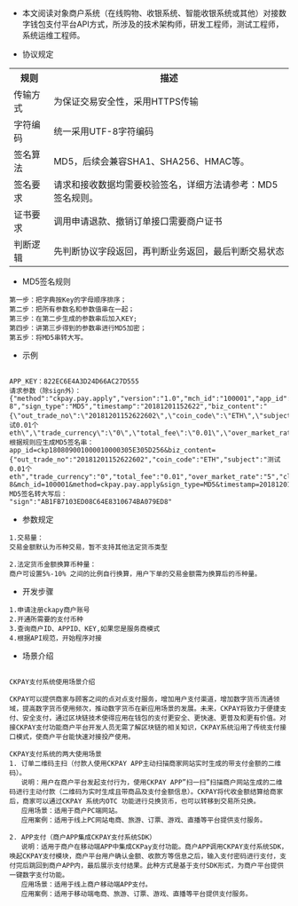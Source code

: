 
- 本文阅读对象商户系统（在线购物、收银系统、智能收银系统或其他）对接数字钱包支付平台API方式，所涉及的技术架构师，研发工程师，测试工程师，系统运维工程师。

- 协议规定

<table data-hy-role="doctbl">
    <th>规则</th>
    <th>描述</th>
  </tr>
<tr>
    <td>传输方式</td>
    <td>为保证交易安全性，采用HTTPS传输</td>
</tr>
<tr>
    <td>字符编码</td>
    <td>统一采用UTF-8字符编码</td>
</tr>
<tr>
    <td>签名算法</td>
    <td>MD5，后续会兼容SHA1、SHA256、HMAC等。</td>
</tr>
<tr>
    <td>签名要求</td>
    <td>请求和接收数据均需要校验签名，详细方法请参考：MD5签名规则。</td>
</tr>
<tr>
    <td>证书要求</td>
    <td>调用申请退款、撤销订单接口需要商户证书</td>
</tr>
<tr>
    <td>判断逻辑</td>
    <td>先判断协议字段返回，再判断业务返回，最后判断交易状态</td>
</tr>
</table>

- MD5签名规则
```
第一步：把字典按Key的字母顺序排序；
第二步：把所有参数名和参数值串在一起；
第三步：在第二步生成的参数串后加入KEY;
第四步：讲第三步得到的参数串进行MD5加密；
第五步：将MD5串转大写。
```

- 示例

```text

APP_KEY：822EC6E4A3D24D66AC27D555
请求参数（除sign外）：
{"method":"ckpay.pay.apply","version":"1.0","mch_id":"100001","app_id":"ckp180809001000010000305E305D256","charset":"utf-8","sign_type":"MD5","timestamp":"20181201152622","biz_content":"{\"out_trade_no\":\"20181201152622602\",\"coin_code\":\"ETH\",\"subject\":\"测试0.01个eth\",\"trade_currency\":\"0\",\"total_fee\":\"0.01\",\"over_market_rate\":\"5\",\"client_ip\":\"127.000.000.001\",\"notify_url\":\"http://localhost/Heebit/Test/Pay/RecNotifyUrl.aspx\",\"return_url\":\"http://localhost/Heebit/Test/Pay/RecReturnUrl.aspx\"}"}
根据规则应生成MD5签名串：
app_id=ckp180809001000010000305E305D256&biz_content={"out_trade_no":"20181201152622602","coin_code":"ETH","subject":"测试0.01个eth","trade_currency":"0","total_fee":"0.01","over_market_rate":"5","client_ip":"127.000.000.001","notify_url":"http://localhost/Heebit/Test/Pay/RecNotifyUrl.aspx","return_url":"http://localhost/Heebit/Test/Pay/RecReturnUrl.aspx"}&charset=utf-8&mch_id=100001&method=ckpay.pay.apply&sign_type=MD5&timestamp=20181201152622&version=1.0&key=822EC6E4A3D24D66AC27D555
MD5签名转大写后：
"sign":"AB1FB7103ED08C64E8310674BA079ED8"

```

- 参数规定

```
1.交易量：
交易金额默认为币种交易，暂不支持其他法定货币类型

2.法定货币金额换算币种量：
商户可设置5%-10% 之间的比例自行换算，用户下单的交易金额需为换算后的币种量。
```

- 开发步骤

```
1.申请注册ckapy商户账号
2.开通所需要的支付币种
3.查询商户ID、APPID、KEY,如果您是服务商模式
4.根据API规范，开始程序对接
```

- 场景介绍

```text

CKPAY支付系统使用场景介绍

CKPAY可以提供商家与顾客之间的点对点支付服务，增加用户支付渠道，增加数字货币流通领域，提高数字货币使用频次，推动数字货币在新应用场景的发展。未来，CKPAY将致力于便捷支付、安全支付，通过区块链技术使得应用在钱包的支付更安全、更快速、更普及和更有价值。对接CKPAY支付功能商户平台开发人员无需了解区块链的相关知识，CKPAY系统沿用了传统支付接口模式，使商户平台能快速对接投产使用。

CKPAY支付系统的两大使用场景
1. 订单二维码主扫（付款人使用CKPAY APP主动扫描商家网站实时生成的带支付金额的二维码）。
   说明：用户在商户平台发起支付行为，使用CKPAY APP”扫一扫”扫描商户网站生成的二维码进行主动付款（二维码为实时生成且带商品及支付金额信息）。CKPAY将代收金额结算给商家后，商家可以通过CKPAY 系统内OTC 功能进行兑换货币，也可以转移到交易所兑换。
   应用场景：适用于商户PC端网站。
   应用案例：适用于线上PC网站电商、旅游、订票、游戏、直播等平台提供支付服务。

2. APP支付（商户APP集成CKPAY支付系统SDK）
   说明：适用于商户在移动端APP中集成CKPay支付功能。商户APP调用CKPAY支付系统SDK，唤起CKPAY支付模块，商户平台用户确认金额、收款方等信息之后，输入支付密码进行支付，支付完后跳回到商户APP内，最后展示支付结果。此种方式是基于支付SDK形式，为商户平台提供一键数字支付功能。
   应用场景：适用于线上商户移动端APP支付。
   应用案例：适用于移动端电商、旅游、订票、游戏、直播等平台提供支付服务。

```





